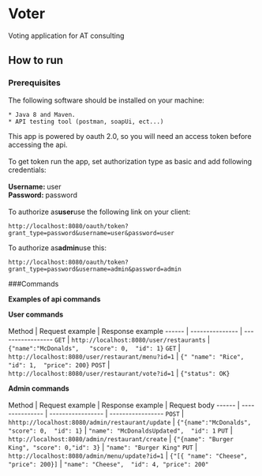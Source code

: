 # Voter
Voting application for AT consulting

How to run 
----------

### Prerequisites

The following software should be installed on your machine:

```
* Java 8 and Maven.
* API testing tool (postman, soapUi, ect...)
```


This app is powered by oauth 2.0, so you will need an access token before accessing the api.<br>
<br>
To get token run the app, set authorization type as basic and add following credentials:<br>
<br>
<b>Username: </b> user<br>
<b>Password: </b> password<br>
<br>
To authorize as<b>user</b>use the following link on your client:


```
http://localhost:8080/oauth/token?grant_type=password&username=user&password=user
```
To authorize as<b>admin</b>use this:
```
http://localhost:8080/oauth/token?grant_type=password&username=admin&password=admin
```


###Commands

**Examples of api commands**

<b>User commands</b><br><br>
Method | Request example | Response example
------ | --------------- | -----------------
`GET`  | `http://localhost:8080/user/restaurants`  | `{"name":"McDonalds",   "score": 0,  "id": 1}`
`GET`  | `http://localhost:8080/user/restaurant/menu?id=1` | `{" "name": "Rice",   "id": 1,  "price": 200}`
`POST` | `http://localhost:8080/user/restaurant/vote?id=1` | `{"status": OK}`

<b>Admin commands</b><br><br>
Method | Request example | Response example  | Request body
------ | --------------- | ----------------- | -----------------
`POST`  | `hhttp://localhost:8080/admin/restaurant/update`  | `{"{name":"McDonalds",   "score": 0,  "id": 1}` | `"name": "McDonaldsUpdated",  "id": 1`
`PUT`   | `http://localhost:8080/admin/restaurant/create`   | `{"{name": "Burger King", "score": 0,"id": 3}`  | `"name": "Burger King"`
`PUT`   | `http://localhost:8080/admin/menu/update?id=1`    | `{"[{ "name": "Cheese",   "price": 200}]`       | `"name": "Cheese",  "id": 4, "price": 200"`